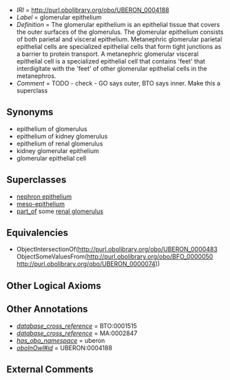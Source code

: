  * *IRI* = http://purl.obolibrary.org/obo/UBERON_0004188
 * *Label* = glomerular epithelium
 * *Definition* = The glomerular epithelium is an epithelial tissue that covers the outer surfaces of the glomerulus. The glomerular epithelium consists of both parietal and visceral epithelium. Metanephric glomerular parietal epithelial cells are specialized epithelial cells that form tight junctions as a barrier to protein transport. A metanephric glomerular visceral epithelial cell is a specialized epithelial cell that contains 'feet' that interdigitate with the 'feet' of other glomerular epithelial cells in the metanephros.
 * *Comment* = TODO - check - GO says outer, BTO says inner. Make this a superclass

## Synonyms

 * epithelium of glomerulus
 * epithelium of kidney glomerulus
 * epithelium of renal glomerulus
 * kidney glomerular epithelium
 * glomerular epithelial cell

## Superclasses

 * [nephron epithelium](../../UBERON/11/UBERON_0004211.md)
 * [meso-epithelium](../../UBERON/75/UBERON_0012275.md)
 * [part_of](../../BFO/50/BFO_0000050.md) some [renal glomerulus](../../UBERON/74/UBERON_0000074.md)

## Equivalencies

 * ObjectIntersectionOf(<http://purl.obolibrary.org/obo/UBERON_0000483> ObjectSomeValuesFrom(<http://purl.obolibrary.org/obo/BFO_0000050> <http://purl.obolibrary.org/obo/UBERON_0000074>))

## Other Logical Axioms


## Other Annotations

 * *[database_cross_reference](../../ef/oboInOwl#hasDbXref.md)* = BTO:0001515
 * *[database_cross_reference](../../ef/oboInOwl#hasDbXref.md)* = MA:0002847
 * *[has_obo_namespace](../../ce/oboInOwl#hasOBONamespace.md)* = uberon
 * *[oboInOwl#id](../../id/oboInOwl#id.md)* = UBERON:0004188

## External Comments

